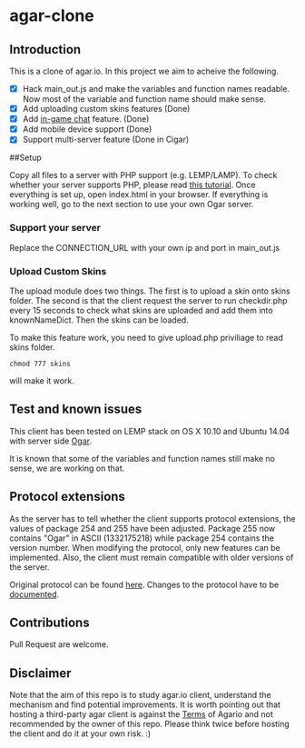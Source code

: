 # agar-clone

## Introduction

This is a clone of agar.io. In this project we aim to acheive the following. 

- [x] Hack main_out.js and make the variables and function names readable. Now most of the variable and function name should make sense. 
- [x] Add uploading custom skins features (Done)
- [x] Add [in-game chat](https://cloud.githubusercontent.com/assets/5158896/8327532/c41e94fa-1a9b-11e5-87cc-f42b5f6ef2df.png) feature. (Done)
- [x] Add mobile device support (Done)
- [x] Support multi-server feature (Done in Cigar)

##Setup

Copy all files to a server with PHP support (e.g. LEMP/LAMP). To check whether your server supports PHP, please read [this tutorial](http://www.cyberciti.biz/faq/how-do-i-test-php-installation-with-a-phpinfo-page/).
Once everything is set up, open index.html in your browser. If everything is working well, go to the next section to use your own Ogar server.

### Support your server
Replace the CONNECTION_URL with your own ip and port in main_out.js

### Upload Custom Skins
The upload module does two things. The first is to upload a skin onto skins folder. The second is that the client request the server to run checkdir.php every 15 seconds to check what skins are uploaded and add them into knownNameDict. Then the skins can be loaded. 

To make this feature work, you need to give upload.php priviliage to read skins folder. 


``` 
chmod 777 skins 
```

will make it work.



## Test and known issues

This client has been tested on LEMP stack on OS X 10.10 and Ubuntu 14.04 with server side [Ogar](https://github.com/vram4/Ogar).

It is known that some of the variables and function names still make no sense, we are working on that. 

## Protocol extensions
As the server has to tell whether the client supports protocol extensions, the values of package 254 and 255 have been adjusted.
Package 255 now contains "Ogar" in ASCII (1332175218) while package 254 contains the version number. When modifying the protocol,
only new features can be implemented. Also, the client must remain compatible with older versions of the server.

Original protocol can be found [here](https://github.com/vram4/Agar.io-Protocol). Changes to the protocol have to be [documented](PROTOCOL.md).

## Contributions

Pull Request are welcome. 

## Disclaimer

Note that the aim of this repo is to study agar.io client, understand the mechanism and find potential improvements. It is worth pointing out that hosting a third-party agar client is against the [Terms](http://agar.io/terms.txt) of Agario and not recommended by the owner of this repo. Please think twice before hosting the client and do it at your own risk. :)
